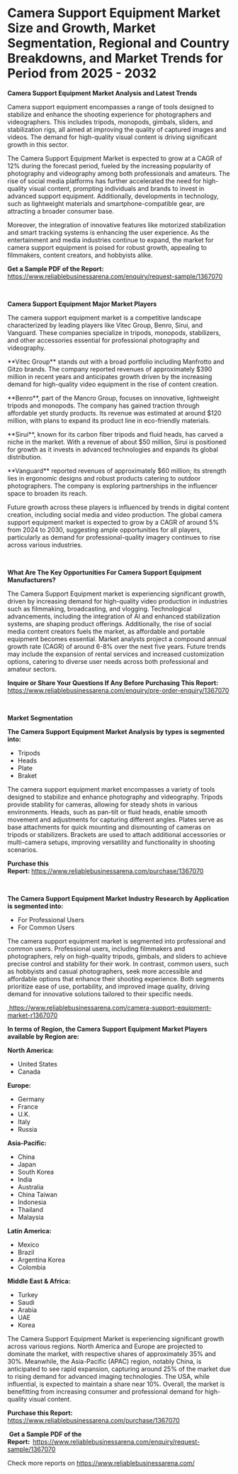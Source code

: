 <p><h1>Camera Support Equipment Market Size and Growth, Market Segmentation, Regional and Country Breakdowns, and Market Trends for Period from 2025 -  2032</h1></p><p><strong>Camera Support Equipment Market Analysis and Latest Trends</strong></p>
<p><p>Camera support equipment encompasses a range of tools designed to stabilize and enhance the shooting experience for photographers and videographers. This includes tripods, monopods, gimbals, sliders, and stabilization rigs, all aimed at improving the quality of captured images and videos. The demand for high-quality visual content is driving significant growth in this sector.</p><p>The Camera Support Equipment Market is expected to grow at a CAGR of 12% during the forecast period, fueled by the increasing popularity of photography and videography among both professionals and amateurs. The rise of social media platforms has further accelerated the need for high-quality visual content, prompting individuals and brands to invest in advanced support equipment. Additionally, developments in technology, such as lightweight materials and smartphone-compatible gear, are attracting a broader consumer base. </p><p>Moreover, the integration of innovative features like motorized stabilization and smart tracking systems is enhancing the user experience. As the entertainment and media industries continue to expand, the market for camera support equipment is poised for robust growth, appealing to filmmakers, content creators, and hobbyists alike.</p></p>
<p><strong>Get a Sample PDF of the Report:&nbsp;</strong> <a href="https://www.reliablebusinessarena.com/enquiry/request-sample/1367070?utm_campaign=2793&utm_medium=2&utm_source=Github&utm_content=ia&utm_term=24032025&utm_id=camera-support-equipment">https://www.reliablebusinessarena.com/enquiry/request-sample/1367070</a></p>
<p>&nbsp;</p>
<p><strong>Camera Support Equipment Major Market Players</strong></p>
<p><p>The camera support equipment market is a competitive landscape characterized by leading players like Vitec Group, Benro, Sirui, and Vanguard. These companies specialize in tripods, monopods, stabilizers, and other accessories essential for professional photography and videography.</p><p>**Vitec Group** stands out with a broad portfolio including Manfrotto and Gitzo brands. The company reported revenues of approximately $390 million in recent years and anticipates growth driven by the increasing demand for high-quality video equipment in the rise of content creation.</p><p>**Benro**, part of the Mancro Group, focuses on innovative, lightweight tripods and monopods. The company has gained traction through affordable yet sturdy products. Its revenue was estimated at around $120 million, with plans to expand its product line in eco-friendly materials.</p><p>**Sirui**, known for its carbon fiber tripods and fluid heads, has carved a niche in the market. With a revenue of about $50 million, Sirui is positioned for growth as it invests in advanced technologies and expands its global distribution.</p><p>**Vanguard** reported revenues of approximately $60 million; its strength lies in ergonomic designs and robust products catering to outdoor photographers. The company is exploring partnerships in the influencer space to broaden its reach.</p><p>Future growth across these players is influenced by trends in digital content creation, including social media and video production. The global camera support equipment market is expected to grow by a CAGR of around 5% from 2024 to 2030, suggesting ample opportunities for all players, particularly as demand for professional-quality imagery continues to rise across various industries.</p></p>
<p>&nbsp;</p>
<p><strong>What Are The Key Opportunities For Camera Support Equipment Manufacturers?</strong></p>
<p><p>The Camera Support Equipment market is experiencing significant growth, driven by increasing demand for high-quality video production in industries such as filmmaking, broadcasting, and vlogging. Technological advancements, including the integration of AI and enhanced stabilization systems, are shaping product offerings. Additionally, the rise of social media content creators fuels the market, as affordable and portable equipment becomes essential. Market analysts project a compound annual growth rate (CAGR) of around 6-8% over the next five years. Future trends may include the expansion of rental services and increased customization options, catering to diverse user needs across both professional and amateur sectors.</p></p>
<p><strong>Inquire or Share Your Questions If Any Before Purchasing This Report:</strong> <a href="https://www.reliablebusinessarena.com/enquiry/pre-order-enquiry/1367070?utm_campaign=2793&utm_medium=2&utm_source=Github&utm_content=ia&utm_term=24032025&utm_id=camera-support-equipment">https://www.reliablebusinessarena.com/enquiry/pre-order-enquiry/1367070</a></p>
<p>&nbsp;</p>
<p><strong>Market Segmentation</strong></p>
<p><strong>The Camera Support Equipment Market Analysis by types is segmented into:</strong></p>
<p><ul><li>Tripods</li><li>Heads</li><li>Plate</li><li>Braket</li></ul></p>
<p><p>The camera support equipment market encompasses a variety of tools designed to stabilize and enhance photography and videography. Tripods provide stability for cameras, allowing for steady shots in various environments. Heads, such as pan-tilt or fluid heads, enable smooth movement and adjustments for capturing different angles. Plates serve as base attachments for quick mounting and dismounting of cameras on tripods or stabilizers. Brackets are used to attach additional accessories or multi-camera setups, improving versatility and functionality in shooting scenarios.</p></p>
<p><strong>Purchase this Report:&nbsp;</strong><a href="https://www.reliablebusinessarena.com/purchase/1367070?utm_campaign=2793&utm_medium=2&utm_source=Github&utm_content=ia&utm_term=24032025&utm_id=camera-support-equipment">https://www.reliablebusinessarena.com/purchase/1367070</a></p>
<p>&nbsp;</p>
<p><strong>The Camera Support Equipment Market Industry Research by Application is segmented into:</strong></p>
<p><ul><li>For Professional Users</li><li>For Common Users</li></ul></p>
<p><p>The camera support equipment market is segmented into professional and common users. Professional users, including filmmakers and photographers, rely on high-quality tripods, gimbals, and sliders to achieve precise control and stability for their work. In contrast, common users, such as hobbyists and casual photographers, seek more accessible and affordable options that enhance their shooting experience. Both segments prioritize ease of use, portability, and improved image quality, driving demand for innovative solutions tailored to their specific needs.</p></p>
<p><a href="https://www.reliablebusinessarena.com/camera-support-equipment-market-r1367070?utm_campaign=2793&utm_medium=2&utm_source=Github&utm_content=ia&utm_term=24032025&utm_id=camera-support-equipment">&nbsp;https://www.reliablebusinessarena.com/camera-support-equipment-market-r1367070</a></p>
<p><strong>In terms of Region, the Camera Support Equipment Market Players available by Region are:</strong></p>
<p>
    <p> <strong> North America: </strong>
        <ul>
            <li>United States</li>
            <li>Canada</li>
        </ul>
        </p> 
    <p> <strong> Europe: </strong>
        <ul>
            <li>Germany</li>
            <li>France</li>
            <li>U.K.</li>
            <li>Italy</li>
            <li>Russia</li>
        </ul>
        </p> 
    <p> <strong> Asia-Pacific: </strong>
        <ul>
            <li>China</li>
            <li>Japan</li>
            <li>South Korea</li>
            <li>India</li>
            <li>Australia</li>
            <li>China Taiwan</li>
            <li>Indonesia</li>
            <li>Thailand</li>
            <li>Malaysia</li>
        </ul>
        </p> 
    <p> <strong> Latin America: </strong>
        <ul>
            <li>Mexico</li>
            <li>Brazil</li>
            <li>Argentina Korea</li>
            <li>Colombia</li>
        </ul>
        </p> 
    <p> <strong> Middle East & Africa: </strong>
        <ul>
            <li>Turkey</li>
            <li>Saudi</li>
            <li>Arabia</li>
            <li>UAE</li>
            <li>Korea</li>
        </ul>
    </p>
    </p>
<p><p>The Camera Support Equipment Market is experiencing significant growth across various regions. North America and Europe are projected to dominate the market, with respective shares of approximately 35% and 30%. Meanwhile, the Asia-Pacific (APAC) region, notably China, is anticipated to see rapid expansion, capturing around 25% of the market due to rising demand for advanced imaging technologies. The USA, while influential, is expected to maintain a share near 10%. Overall, the market is benefitting from increasing consumer and professional demand for high-quality visual content.</p></p>
<p><strong>Purchase this Report: </strong><a href="https://www.reliablebusinessarena.com/purchase/1367070?utm_campaign=2793&utm_medium=2&utm_source=Github&utm_content=ia&utm_term=24032025&utm_id=camera-support-equipment">https://www.reliablebusinessarena.com/purchase/1367070</a></p>
<p>&nbsp;<strong>Get a Sample PDF of the Report:&nbsp;&nbsp;</strong><a href="https://www.reliablebusinessarena.com/enquiry/request-sample/1367070?utm_campaign=2793&utm_medium=2&utm_source=Github&utm_content=ia&utm_term=24032025&utm_id=camera-support-equipment">https://www.reliablebusinessarena.com/enquiry/request-sample/1367070</a></p>
<p><strong></strong></p>
<p>Check more reports on <a href="https://www.reliablebusinessarena.com/?utm_campaign=2793&utm_medium=2&utm_source=Github&utm_content=ia&utm_term=24032025&utm_id=camera-support-equipment">https://www.reliablebusinessarena.com/</a></p>